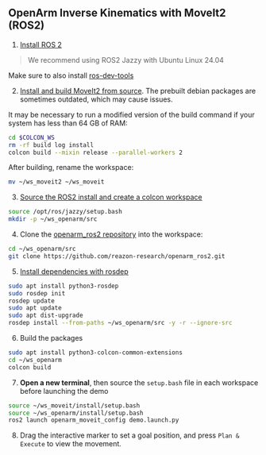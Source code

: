 ## OpenArm Inverse Kinematics with MoveIt2 (ROS2)


1. [Install ROS 2](https://docs.ros.org/en/jazzy/Installation.html)
> We recommend using ROS2 Jazzy with Ubuntu Linux 24.04

Make sure to also install [ros-dev-tools](https://docs.ros.org/en/jazzy/Installation/Ubuntu-Install-Debs.html#install-development-tools-optional)


2. [Install and build MoveIt2 from source](https://moveit.ai/install-moveit2/source/). The prebuilt debian packages are sometimes outdated, which may cause issues. 

It may be necessary to run a modified version of the build command if your system has less than 64 GB of RAM:
```sh
cd $COLCON_WS
rm -rf build log install
colcon build --mixin release --parallel-workers 2
```

After building, rename the workspace:
```sh
mv ~/ws_moveit2 ~/ws_moveit
```

3. [Source the ROS2 install and create a colcon workspace](https://docs.ros.org/en/jazzy/Tutorials/Beginner-Client-Libraries/Colcon-Tutorial.html#build-the-workspace)

```sh
source /opt/ros/jazzy/setup.bash
mkdir -p ~/ws_openarm/src
```

4. Clone the [openarm_ros2 repository](https://github.com/reazon-research/openarm_ros2) into the workspace:
   
```sh
cd ~/ws_openarm/src
git clone https://github.com/reazon-research/openarm_ros2.git
```

5. [Install dependencies with rosdep](https://docs.ros.org/en/jazzy/Tutorials/Intermediate/Rosdep.html)
```sh
sudo apt install python3-rosdep
sudo rosdep init
rosdep update
sudo apt update
sudo apt dist-upgrade
rosdep install --from-paths ~/ws_openarm/src -y -r --ignore-src
```

6. Build the packages
```sh
sudo apt install python3-colcon-common-extensions
cd ~/ws_openarm
colcon build
```

7. **Open a new terminal**, then source the `setup.bash` file in each workspace before launching the demo
```sh
source ~/ws_moveit/install/setup.bash
source ~/ws_openarm/install/setup.bash
ros2 launch openarm_moveit_config demo.launch.py
```

8. Drag the interactive marker to set a goal position, and press `Plan & Execute` to view the movement.
